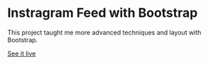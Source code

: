 # Instragram Feed with Bootstrap

This project taught me more advanced techniques and layout with Bootstrap.

[See it live](https://4geeks-bootstrap-instagram-layouts.vercel.app/)
